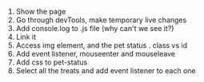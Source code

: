 1. Show the page
2. Go through devTools, make temporary live changes
3. Add console.log to .js file (why can't we see it?)
4. Link it 
5. Access img element, and the pet status . class vs id
6. Add event listener, mouseenter and mouseleave
7. Add css to pet-status
8. Select all the treats and add event listener to each one